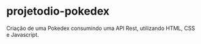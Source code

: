# projetodio-pokedex
Criação de uma Pokedex consumindo uma API Rest, utilizando HTML, CSS e Javascript.
